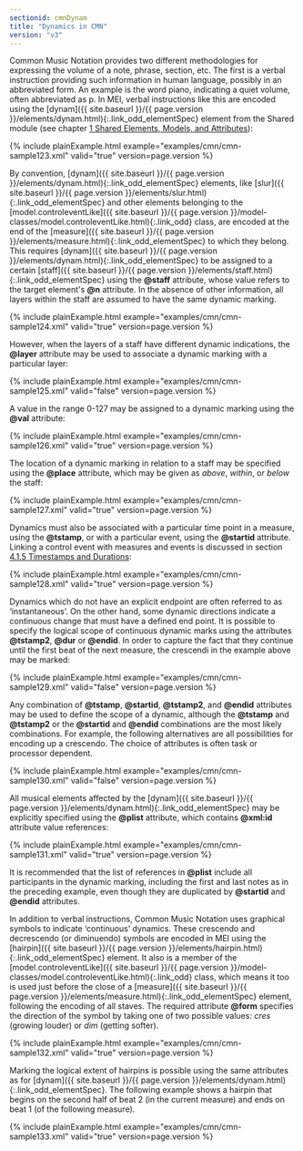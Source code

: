 ```yaml
---
sectionid: cmnDynam
title: "Dynamics in CMN"
version: "v3"
---
```




Common Music Notation provides two different methodologies for expressing the volume
of a
note, phrase, section, etc. The first is a verbal instruction providing such information
in
human language, possibly in an abbreviated form. An example is the word <span class="hi">piano</span>, indicating a quiet volume, often abbreviated as
<span class="hi">p</span>. In MEI, verbal instructions like this are encoded
using the [dynam]({{ site.baseurl }}/{{ page.version }}/elements/dynam.html){:.link_odd_elementSpec} element from the Shared module (see chapter <a class="link_ptr" title="Shared Elements, Models, and Attributes" href="{{ site.baseurl }}/{{ page.version }}/guidelines/shared.html">1 Shared Elements, Models, and Attributes</a>):

{% include plainExample.html example="examples/cmn/cmn-sample123.xml" valid="true" version=page.version %}


By convention, [dynam]({{ site.baseurl }}/{{ page.version }}/elements/dynam.html){:.link_odd_elementSpec} elements, like [slur]({{ site.baseurl }}/{{ page.version }}/elements/slur.html){:.link_odd_elementSpec} and
other elements belonging to the [model.controleventLike]({{ site.baseurl }}/{{ page.version }}/model-classes/model.controleventLike.html){:.link_odd} class,
are encoded at the end of the [measure]({{ site.baseurl }}/{{ page.version }}/elements/measure.html){:.link_odd_elementSpec} to which they belong. This
requires [dynam]({{ site.baseurl }}/{{ page.version }}/elements/dynam.html){:.link_odd_elementSpec} to be assigned to a certain [staff]({{ site.baseurl }}/{{ page.version }}/elements/staff.html){:.link_odd_elementSpec}
using the **@staff** attribute, whose value refers to the target element's
**@n** attribute. In the absence of other information, all layers within the staff
are assumed to have the same dynamic marking.

{% include plainExample.html example="examples/cmn/cmn-sample124.xml" valid="true" version=page.version %}


However, when the layers of a staff have different dynamic indications, the
**@layer** attribute may be used to associate a dynamic marking with a particular
layer:

{% include plainExample.html example="examples/cmn/cmn-sample125.xml" valid="false" version=page.version %}


A value in the range 0-127 may be assigned to a dynamic marking using the **@val**
attribute:

{% include plainExample.html example="examples/cmn/cmn-sample126.xml" valid="true" version=page.version %}


The location of a dynamic marking in relation to a staff may be specified using the
**@place** attribute, which may be given as *above*, *within*,
or *below* the staff:

{% include plainExample.html example="examples/cmn/cmn-sample127.xml" valid="true" version=page.version %}


Dynamics must also be associated with a particular time point in a measure, using
the
**@tstamp**, or with a particular event, using the **@startid** attribute.
Linking a control event with measures and events is discussed in section <a class="link_ptr" title="Timestamps and Durations" href="{{ site.baseurl }}/{{ page.version }}/guidelines/cmn.html#cmnTstamp">4.1.5 Timestamps and Durations</a>:

{% include plainExample.html example="examples/cmn/cmn-sample128.xml" valid="true" version=page.version %}

Dynamics which do not have an explicit endpoint are often referred to as
‘instantaneous’. On the other hand, some dynamic directions indicate a
continuous change that must have a defined end point. It is possible to specify the
logical
scope of continuous dynamic marks using the attributes **@tstamp2**, **@dur** or
**@endid**. In order to capture the fact that they continue until the first beat of
the next measure, the crescendi in the example above may be marked:

{% include plainExample.html example="examples/cmn/cmn-sample129.xml" valid="false" version=page.version %}


Any combination of **@tstamp**, **@startid**, **@tstamp2**, and
**@endid** attributes may be used to define the scope of a dynamic, although the
**@tstamp** and **@tstamp2** or the **@startid** and **@endid**
combinations are the most likely combinations. For example, the following alternatives
are
all possibilities for encoding up a crescendo. The choice of attributes is
often task or processor dependent.

{% include plainExample.html example="examples/cmn/cmn-sample130.xml" valid="false" version=page.version %}


All musical elements affected by the [dynam]({{ site.baseurl }}/{{ page.version }}/elements/dynam.html){:.link_odd_elementSpec} may be explicitly
specified using the **@plist** attribute, which contains **@xml:id** attribute
value references:

{% include plainExample.html example="examples/cmn/cmn-sample131.xml" valid="true" version=page.version %}


It is recommended that the list of references in **@plist** include all participants
in the dynamic marking, including the first and last notes as in the preceding example,
even
though they are duplicated by **@startid** and **@endid** attributes.


In addition to verbal instructions, Common Music Notation uses graphical symbols to
indicate ‘continuous’ dynamics. These crescendo and
decrescendo (or diminuendo) symbols are encoded in MEI using the
[hairpin]({{ site.baseurl }}/{{ page.version }}/elements/hairpin.html){:.link_odd_elementSpec} element. It also is a member of the [model.controleventLike]({{ site.baseurl }}/{{ page.version }}/model-classes/model.controleventLike.html){:.link_odd} class, which means it too is used just before the close of
a [measure]({{ site.baseurl }}/{{ page.version }}/elements/measure.html){:.link_odd_elementSpec} element, following the encoding of all staves. The required
attribute **@form** specifies the direction of the symbol by taking one of two
possible values: *cres* (growing louder) or *dim* (getting
softer).

{% include plainExample.html example="examples/cmn/cmn-sample132.xml" valid="true" version=page.version %}


Marking the logical extent of hairpins is possible using the same attributes as for
[dynam]({{ site.baseurl }}/{{ page.version }}/elements/dynam.html){:.link_odd_elementSpec}. The following example shows a hairpin that begins on the second
half of beat 2 (in the current measure) and ends on beat 1 (of the following measure).

{% include plainExample.html example="examples/cmn/cmn-sample133.xml" valid="true" version=page.version %}




